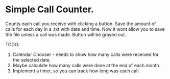 # Simple Call Counter.

Counts each call you receive with clicking a button.
Save the amount of calls for each day in a .txt with date and time.
Now it wont allow you to save the file unless a call was made. Button will be grayed out.




TODO:

1.	Calendar Chooser - needs to show how many calls were received for the selected date.
2.	Maybe calculate how many calls were done at the end of each month.
3.	Implement a timer, so you can track how long was each call.


